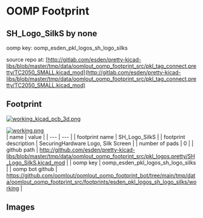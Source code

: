 # OOMP Footprint  
## SH_Logo_SilkS  by none  
  
oomp key: oomp_esden_pkl_logos_sh_logo_silks  
  
source repo at: [http://gitlab.com/esden/pretty-kicad-libs/blob/master/tmp/data/oomlout_oomp_footprint_src/pkl_tag_connect.pretty/TC2050_SMALL.kicad_mod](http://gitlab.com/esden/pretty-kicad-libs/blob/master/tmp/data/oomlout_oomp_footprint_src/pkl_tag_connect.pretty/TC2050_SMALL.kicad_mod)  
## Footprint  
  
[![working_kicad_pcb_3d.png](working_kicad_pcb_3d_600.png)](working_kicad_pcb_3d.png)  
  
[![working.png](working_600.png)](working.png)  
| name | value | 
| --- | --- | 
| footprint name | SH_Logo_SilkS | 
| footprint description | SecuringHardware Logo, Silk Screen | 
| number of pads | 0 | 
| github path | http://github.com/esden/pretty-kicad-libs/blob/master/tmp/data/oomlout_oomp_footprint_src/pkl_logos.pretty/SH_Logo_SilkS.kicad_mod | 
| oomp key | oomp_esden_pkl_logos_sh_logo_silks | 
| oomp bot github | https://github.com/oomlout/oomlout_oomp_footprint_bot/tree/main/tmp/data/oomlout_oomp_footprint_src/footprints/esden_pkl_logos_sh_logo_silks/working | 
## Images  
